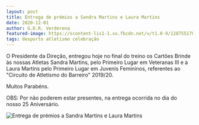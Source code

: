 ```yaml
---
layout: post
title: Entrega de prémios a Sandra Martins e Laura Martins
date: 2020-12-01
author: G.D.R. Verderena
featured-image: https://scontent-lis1-1.xx.fbcdn.net/v/t1.0-9/128755170_3889120044453963_8369282564019273802_n.jpg?_nc_cat=101&ccb=2&_nc_sid=8bfeb9&_nc_eui2=AeHkUbdnrnxMncKPtcBm8G_4XFgTuQvKjc9cWBO5C8qNz7gtQUyaX3fG2i0-rfy2EJc&_nc_ohc=i0itD9LnJqUAX-ldo3g&_nc_ht=scontent-lis1-1.xx&oh=f7c744967f5c755f51b3930b430a48d5&oe=5FED63BE
tags: desporto atletismo celebração
---
```

O Presidente da Direção, entregou hoje no final do treino os Cartões Brinde às nossas Atletas Sandra Martins, pelo Primeiro Lugar em Veteranas III e a Laura Martins pelo Primeiro Lugar em Juvenis Femininos, referentes ao "Circuito de Atletismo do Barreiro" 2019/20.

Muitos Parabéns.

OBS: Por não poderem estar presentes, na entrega ocorrida no dia do nosso 25 Aniversário.


![Entrega de prémios a Sandra Martins e Laura Martins](https://scontent-lis1-1.xx.fbcdn.net/v/t1.0-9/128755170_3889120044453963_8369282564019273802_n.jpg?_nc_cat=101&ccb=2&_nc_sid=8bfeb9&_nc_eui2=AeHkUbdnrnxMncKPtcBm8G_4XFgTuQvKjc9cWBO5C8qNz7gtQUyaX3fG2i0-rfy2EJc&_nc_ohc=i0itD9LnJqUAX-ldo3g&_nc_ht=scontent-lis1-1.xx&oh=f7c744967f5c755f51b3930b430a48d5&oe=5FED63BE)
